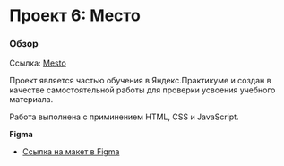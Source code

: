 # Проект 6: Место

### Обзор

Ссылка: [Mesto](https://ufuw5.github.io/mesto/index.html)

Проект является частью обучения в Яндекс.Практикуме и создан в качестве самостоятельной работы для проверки усвоения учебного материала.

Работа выполнена с приминением HTML, CSS и JavaScript.


**Figma**

* [Ссылка на макет в Figma](https://www.figma.com/file/XNaGNEZD5NEjeyJzAT4gMb/JavaScript.-Sprint-6)
